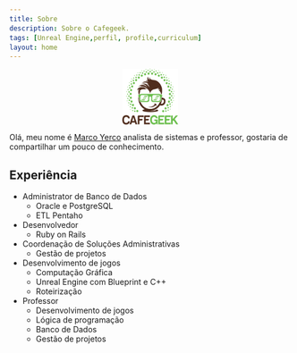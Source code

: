 ```yaml
---
title: Sobre
description: Sobre o Cafegeek.
tags: [Unreal Engine,perfil, profile,curriculum]
layout: home
---
```


<p align="center">
<img align="center" width="100" height="100" src="imagens/cafegeek_small.png">
</p>

Olá, meu nome é [Marco Yerco](mailto:myerco@gmail.com) analista de sistemas e professor, gostaria de compartilhar um pouco de conhecimento.

## Experiência

- Administrator de Banco de Dados    
  - Oracle e PostgreSQL
  - ETL Pentaho
- Desenvolvedor
  - Ruby on Rails
- Coordenação de Soluções Administrativas   
  - Gestão de projetos
- Desenvolvimento de jogos   
  - Computação Gráfica    
  - Unreal Engine com Blueprint e C++
  - Roteirização
- Professor
  - Desenvolvimento de jogos
  - Lógica de programação
  - Banco de Dados
  - Gestão de projetos
